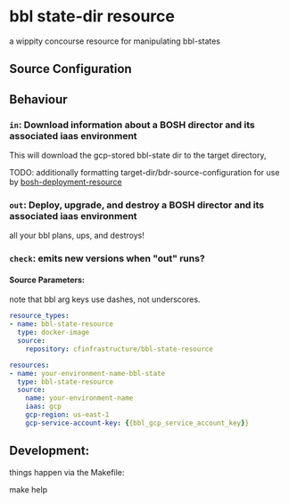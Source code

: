 # bbl state-dir resource
a wippity concourse resource for manipulating bbl-states

## Source Configuration

## Behaviour

### `in`: Download information about a BOSH director and its associated iaas environment

This will download the gcp-stored bbl-state dir to the target directory,

TODO: additionally formatting target-dir/bdr-source-configuration for use by [bosh-deployment-resource](https://github.com/cloudfoundry/bosh-deployment-resource)

### `out`: Deploy, upgrade, and destroy a BOSH director and its associated iaas environment

all your bbl plans, ups, and destroys!

### `check`: emits new versions when "out" runs?

#### Source Parameters:
note that bbl arg keys use dashes, not underscores.
```yaml
resource_types:
- name: bbl-state-resource
  type: docker-image
  source:
    repository: cfinfrastructure/bbl-state-resource

resources:
- name: your-environment-name-bbl-state
  type: bbl-state-resource
  source:
    name: your-environment-name
    iaas: gcp
    gcp-region: us-east-1
    gcp-service-account-key: {{bbl_gcp_service_account_key}}
```

## Development:

things happen via the Makefile:

make help
